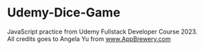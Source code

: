 # Udemy-Dice-Game
JavaScript practice from Udemy Fullstack Developer Course 2023.
<br>
All credits goes to Angela Yu from www.AppBrewery.com
